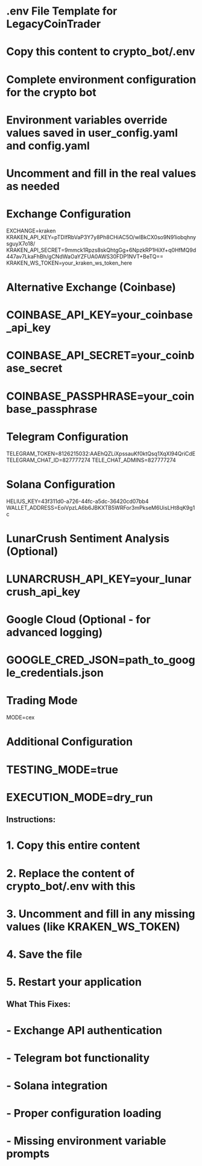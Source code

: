# .env File Template for LegacyCoinTrader
# Copy this content to crypto_bot/.env

# Complete environment configuration for the crypto bot
# Environment variables override values saved in user_config.yaml and config.yaml
# Uncomment and fill in the real values as needed

# Exchange Configuration
EXCHANGE=kraken
KRAKEN_API_KEY=pTDIfRbVaP3Y7y8Ph8CHiAC5O/wlBkCX0so9N91iobqhnysguyX7o18/
KRAKEN_API_SECRET=9mmck1Rpzs8skQhtgGg+6NpzkRP1HiXf+q0HfMQ9d447av7LkaFhBh/gCNdWaOaYZFUA0AWS30FDP1NVT+BeTQ==
KRAKEN_WS_TOKEN=your_kraken_ws_token_here

# Alternative Exchange (Coinbase)
# COINBASE_API_KEY=your_coinbase_api_key
# COINBASE_API_SECRET=your_coinbase_secret
# COINBASE_PASSPHRASE=your_coinbase_passphrase

# Telegram Configuration
TELEGRAM_TOKEN=8126215032:AAEhQZLiXpssauKf0ktQsq1XqXl94QriCdE
TELEGRAM_CHAT_ID=827777274
TELE_CHAT_ADMINS=827777274

# Solana Configuration
HELIUS_KEY=43f311d0-a726-44fc-a5dc-36420cd07bb4
WALLET_ADDRESS=EoiVpzLA6b6JBKXTB5WRFor3mPkseM6UisLHt8qK9g1c

# LunarCrush Sentiment Analysis (Optional)
# LUNARCRUSH_API_KEY=your_lunarcrush_api_key

# Google Cloud (Optional - for advanced logging)
# GOOGLE_CRED_JSON=path_to_google_credentials.json

# Trading Mode
MODE=cex

# Additional Configuration
# TESTING_MODE=true
# EXECUTION_MODE=dry_run

## Instructions:
# 1. Copy this entire content
# 2. Replace the content of crypto_bot/.env with this
# 3. Uncomment and fill in any missing values (like KRAKEN_WS_TOKEN)
# 4. Save the file
# 5. Restart your application

## What This Fixes:
# - Exchange API authentication
# - Telegram bot functionality  
# - Solana integration
# - Proper configuration loading
# - Missing environment variable prompts
